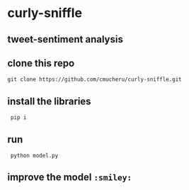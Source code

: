 # curly-sniffle 
## tweet-sentiment analysis

## clone this repo
```
git clone https://github.com/cmucheru/curly-sniffle.git
```

## install the libraries

```
 pip i 
```
## run 
```
 python model.py
```
## improve the model `:smiley:`
